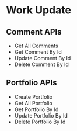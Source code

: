 # Work Update

## Comment APIs

- Get All Comments
- Get Comment By Id
- Update Comment By Id
- Delete Comment By Id


## Portfolio APIs

- Create Portfolio
- Get All Portfolio
- Get Portfolio By Id
- Update Portfolio By Id
- Delete Portfolio By Id